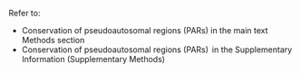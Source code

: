 Refer to:

- Conservation of pseudoautosomal regions (PARs) in the main text Methods section
- Conservation of pseudoautosomal regions (PARs)  in the Supplementary Information (Supplementary Methods)
